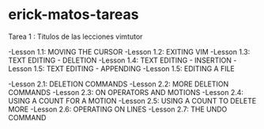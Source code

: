 # erick-matos-tareas

Tarea 1 : Titulos de las lecciones vimtutor


-Lesson 1.1: MOVING THE CURSOR
-Lesson 1.2: EXITING VIM
-Lesson 1.3: TEXT EDITING - DELETION
-Lesson 1.4: TEXT EDITING - INSERTION
-Lesson 1.5: TEXT EDITING - APPENDING
-Lesson 1.5: EDITING A FILE

-Lesson 2.1: DELETION COMMANDS
-Lesson 2.2: MORE DELETION COMMANDS
-Lesson 2.3: ON OPERATORS AND MOTIONS
-Lesson 2.4: USING A COUNT FOR A MOTION
-Lesson 2.5: USING A COUNT TO DELETE MORE
-Lesson 2.6: OPERATING ON LINES
-Lesson 2.7: THE UNDO COMMAND
